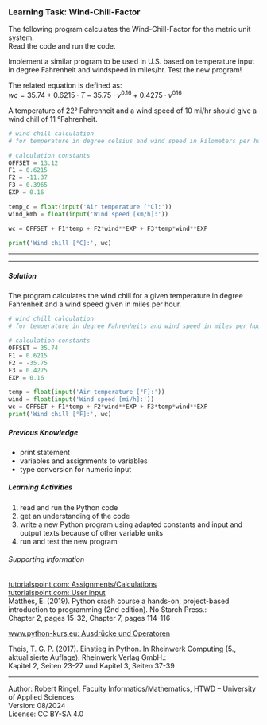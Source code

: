 ### Learning Task: Wind-Chill-Factor

The following program calculates the Wind-Chill-Factor for the metric unit system.  
Read the code and run the code.  

Implement a similar program to be used in U.S. based on temperature input in degree Fahrenheit and windspeed in miles/hr. Test the new program!  

The related equation is defined as:  
$wc = 35.74+0.6215\cdot T-35.75\cdot v^{0.16}+0.4275\cdot v^{016}$

A temperature of 22° Fahrenheit and a wind speed of 10 mi/hr should give a wind chill of 11 °Fahrenheit.

``` python
# wind chill calculation 
# for temperature in degree celsius and wind speed in kilometers per hour

# calculation constants
OFFSET = 13.12
F1 = 0.6215
F2 = -11.37
F3 = 0.3965
EXP = 0.16

temp_c = float(input('Air temperature [°C]:'))
wind_kmh = float(input('Wind speed [km/h]:'))

wc = OFFSET + F1*temp + F2*wind**EXP + F3*temp*wind**EXP

print('Wind chill [°C]:', wc)
```

---------------------------------------
---------------------------------------

##### Solution

The program calculates the wind chill for a given temperature in degree Fahrenheit and a wind speed given in miles per hour.

``` python
# wind chill calculation 
# for temperature in degree Fahrenheits and wind speed in miles per hour

# calculation constants
OFFSET = 35.74
F1 = 0.6215
F2 = -35.75
F3 = 0.4275
EXP = 0.16

temp = float(input('Air temperature [°F]:'))
wind = float(input('Wind speed [mi/h]:'))
wc = OFFSET + F1*temp + F2*wind**EXP + F3*temp*wind**EXP
print('Wind chill [°F]:', wc)
```

##### Previous Knowledge

- print statement
- variables and assignments to variables
- type conversion for numeric input 
  
##### Learning Activities

1) read and run the Python code
2) get an understanding of the code
3) write a new Python program using adapted constants and input and output texts because of other variable units
4) run and test the new program


###### Supporting information

[tutorialspoint.com: Assignments/Calculations](https://www.tutorialspoint.com/python/python_assignment_operators.htm)  
[tutorialspoint.com: User input](https://www.tutorialspoint.com/python/python_user_input.htm)  
Matthes, E. (2019). Python crash course a hands-on, project-based introduction to programming (2nd edition). No Starch Press.:  
Chapter 2, pages 15-32, Chapter 7, pages 114-116  

[www.python-kurs.eu: Ausdrücke und Operatoren](https://www.python-kurs.eu/python3_operatoren.php)

Theis, T. G. P. (2017). Einstieg in Python. In Rheinwerk Computing (5., aktualisierte Auflage). Rheinwerk Verlag GmbH.:   
Kapitel 2, Seiten 23-27 und Kapitel 3, Seiten 37-39

----
[//]: # "Learning objective: Understanding of variables, calculation and result printing"
[//]: # "Topic: variables, calculations, printing"
[//]: # "Complexity: 1 - low"
[//]: # "Task type: imitation task"

Author: Robert Ringel, Faculty Informatics/Mathematics, HTWD – University of Applied Sciences  
Version: 08/2024            
License: CC BY-SA 4.0
